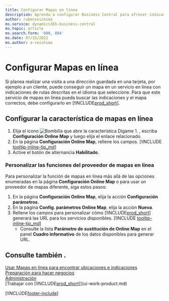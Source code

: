```yaml
---
title: Configurar Mapas en línea
description: Aprenda a configurar Business Central para ofrecer indicaciones e información de ubicación con un servicio de mapas en línea.
author: rubenseishima
ms.service: dynamics365-business-central
ms.topic: article
ms.search.form: '800, 804'
ms.date: 07/15/2022
ms.author: a-reishima
---
```

# Configurar Mapas en línea

Si planea realizar una visita a una dirección guardada en una tarjeta, por ejemplo a un cliente, puede conseguir un mapa en un servicio en línea con indicaciones de rutas descritas en el idioma que seleccione. Para que este servicio de mapas en línea pueda buscar las indicaciones y el mapa correctos, debe configurarlo en [!INCLUDE[prod_short](includes/prod_short.md)].

## Configurar la característica de mapas en línea

1. Elija el icono ![Bombilla que abre la característica Dígame 1.](media/ui-search/search_small.png "Dígame qué desea hacer") , escriba **Configuración Online Map** y luego elija el enlace relacionado.
2. En la página **Configuración Online Map**, rellene los campos. [!INCLUDE [tooltip-inline-tip_md](includes/tooltip-inline-tip_md.md)]
3. Active el botón de alternancia **Habilitado**.

### Personalizar las funciones del proveedor de mapas en línea

Para personalizar la función de mapas en línea más allá de las opciones enumeradas en la página **Configuración Online Map** o para usar un proveedor de mapas diferente, siga estos pasos:

1. En la página **Configuración Online Map**, elija la acción **Configuración parámetros**.
2. En la página **Config. parámetros Online Map**, elija la acción **Nueva**.
3. Rellene los campos para personalizar cómo [!INCLUDE[prod_short](includes/prod_short.md)] generará las URL para los servicios disponibles. [!INCLUDE [tooltip-inline-tip_md](includes/tooltip-inline-tip_md.md)]
   * Consulte la lista **Parámetro de sustitución de Online Map** en el panel **Cuadro informativo** de los datos disponibles para generar URL.

## Consulte también .

[Usar Mapas en línea para encontrar ubicaciones e indicaciones](across-online-maps.md)  
[Preparación para hacer negocios](ui-get-ready-business.md)  
[Administración](admin-setup-and-administration.md)  
[Trabajar con [!INCLUDE[prod_short](includes/prod_short.md)]](ui-work-product.md)  

[!INCLUDE[footer-include](includes/footer-banner.md)]
